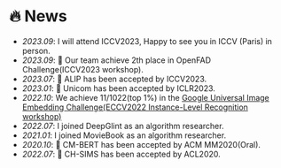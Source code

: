 # 🔥 News
- *2023.09*: I will attend ICCV2023, Happy to see you in ICCV (Paris) in person.
- *2023.09*: 🎉 Our team achieve 2th place in OpenFAD Challenge(ICCV2023 workshop).
- *2023.07*: 🎉 ALIP has been accepted by ICCV2023.
- *2023.01*: 🎉 Unicom has been accepted by ICLR2023.
- *2022.10*: We achieve 11/1022(top 1%) in the [Google Universal Image Embedding Challenge(ECCV2022 Instance-Level Recognition workshop)](https://www.kaggle.com/competitions/google-universal-image-embedding/overview/eccv-2022)
- *2022.07*: I joined DeepGlint as an algorithm researcher.
- *2021.01*: I joined MovieBook as an algorithm researcher.
- *2020.10*: 🎉 CM-BERT has been accepted by ACM MM2020(Oral).
- *2022.07*: 🎉 CH-SIMS has been accepted by ACL2020.
